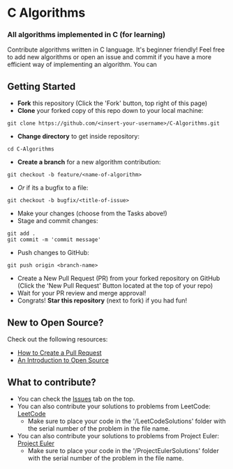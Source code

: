 # C Algorithms
### All algorithms implemented in C (for learning)
Contribute algorithms written in C language. It's beginner friendly! Feel free to add new algorithms or open an issue and commit if you have a more efficient way of implementing an algorithm. You can 

## Getting Started
- **Fork** this repository (Click the 'Fork' button, top right of this page)
- **Clone** your forked copy of this repo down to your local machine:
```
git clone https://github.com/<insert-your-username>/C-Algorithms.git
```
- **Change directory** to get inside repository:
```
cd C-Algorithms
```
- **Create a branch** for a new algorithm contribution:
```
git checkout -b feature/<name-of-algorithm>
```
- *Or* if its a bugfix to a file:
```
git checkout -b bugfix/<title-of-issue>
```
- Make your changes (choose from the Tasks above!)
- Stage and commit changes:
```
git add .
git commit -m 'commit message'
```
- Push changes to GitHub:
```
git push origin <branch-name>
```
- Create a New Pull Request (PR) from your forked repository on GitHub (Click the 'New Pull Request' Button located at the top of your repo)
- Wait for your PR review and merge approval!
- Congrats! **Star this repository** (next to fork) if you had fun!
 
## New to Open Source?
Check out the following resources:
- [How to Create a Pull Request](https://www.digitalocean.com/community/tutorials/how-to-create-a-pull-request-on-github)
- [An Introduction to Open Source](https://www.digitalocean.com/community/tutorial_series/an-introduction-to-open-source)
 
## What to contribute?
- You can check the [Issues](https://github.com/PawanKolhe/C-Algorithms/issues) tab on the top.
- You can also contribute your solutions to problems from LeetCode: [LeetCode](https://leetcode.com/problemset/algorithms/)
  - Make sure to place your code in the '/LeetCodeSolutions' folder with the serial number of the problem in the file name. 
- You can also contribute your solutions to problems from Project Euler: [Project Euler](https://projecteuler.net/archives)
  - Make sure to place your code in the '/ProjectEulerSolutions' folder with the serial number of the problem in the file name. 
